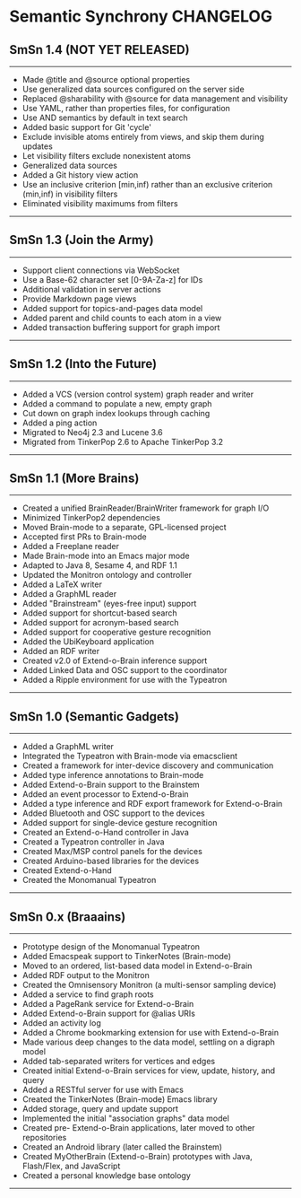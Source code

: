 Semantic Synchrony CHANGELOG
========================================

SmSn 1.4 (NOT YET RELEASED)
----------------------------------------
****************************************
* Made @title and @source optional properties
* Use generalized data sources configured on the server side
* Replaced @sharability with @source for data management and visibility
* Use YAML, rather than properties files, for configuration
* Use AND semantics by default in text search
* Added basic support for Git 'cycle'
* Exclude invisible atoms entirely from views, and skip them during updates
* Let visibility filters exclude nonexistent atoms
* Generalized data sources
* Added a Git history view action
* Use an inclusive criterion [min,inf) rather than an exclusive criterion (min,inf) in visibility filters
* Eliminated visibility maximums from filters
****************************************

SmSn 1.3 (Join the Army)
----------------------------------------
****************************************
* Support client connections via WebSocket
* Use a Base-62 character set [0-9A-Za-z] for IDs
* Additional validation in server actions
* Provide Markdown page views
* Added support for topics-and-pages data model
* Added parent and child counts to each atom in a view
* Added transaction buffering support for graph import
****************************************

SmSn 1.2 (Into the Future)
----------------------------------------
****************************************
* Added a VCS (version control system) graph reader and writer
* Added a command to populate a new, empty graph
* Cut down on graph index lookups through caching
* Added a ping action
* Migrated to Neo4j 2.3 and Lucene 3.6
* Migrated from TinkerPop 2.6 to Apache TinkerPop 3.2
****************************************

SmSn 1.1 (More Brains)
----------------------------------------
****************************************
* Created a unified BrainReader/BrainWriter framework for graph I/O
* Minimized TinkerPop2 dependencies
* Moved Brain-mode to a separate, GPL-licensed project
* Accepted first PRs to Brain-mode
* Added a Freeplane reader
* Made Brain-mode into an Emacs major mode
* Adapted to Java 8, Sesame 4, and RDF 1.1
* Updated the Monitron ontology and controller
* Added a LaTeX writer
* Added a GraphML reader
* Added "Brainstream" (eyes-free input) support
* Added support for shortcut-based search
* Added support for acronym-based search
* Added support for cooperative gesture recognition
* Added the UbiKeyboard application
* Added an RDF writer
* Created v2.0 of Extend-o-Brain inference support
* Added Linked Data and OSC support to the coordinator
* Added a Ripple environment for use with the Typeatron
****************************************

SmSn 1.0 (Semantic Gadgets)
----------------------------------------
****************************************
* Added a GraphML writer
* Integrated the Typeatron with Brain-mode via emacsclient
* Created a framework for inter-device discovery and communication
* Added type inference annotations to Brain-mode
* Added Extend-o-Brain support to the Brainstem
* Added an event processor to Extend-o-Brain
* Added a type inference and RDF export framework for Extend-o-Brain
* Added Bluetooth and OSC support to the devices
* Added support for single-device gesture recognition
* Created an Extend-o-Hand controller in Java
* Created a Typeatron controller in Java
* Created Max/MSP control panels for the devices
* Created Arduino-based libraries for the devices
* Created Extend-o-Hand
* Created the Monomanual Typeatron
****************************************

SmSn 0.x (Braaains)
----------------------------------------
****************************************
* Prototype design of the Monomanual Typeatron
* Added Emacspeak support to TinkerNotes (Brain-mode)
* Moved to an ordered, list-based data model in Extend-o-Brain
* Added RDF output to the Monitron
* Created the Omnisensory Monitron (a multi-sensor sampling device)
* Added a service to find graph roots
* Added a PageRank service for Extend-o-Brain
* Added Extend-o-Brain support for @alias URIs
* Added an activity log
* Added a Chrome bookmarking extension for use with Extend-o-Brain
* Made various deep changes to the data model, settling on a digraph model
* Added tab-separated writers for vertices and edges
* Created initial Extend-o-Brain services for view, update, history, and query
* Added a RESTful server for use with Emacs
* Created the TinkerNotes (Brain-mode) Emacs library
* Added storage, query and update support
* Implemented the initial "association graphs" data model
* Created pre- Extend-o-Brain applications, later moved to other repositories
* Created an Android library (later called the Brainstem)
* Created MyOtherBrain (Extend-o-Brain) prototypes with Java, Flash/Flex, and JavaScript
* Created a personal knowledge base ontology
****************************************
